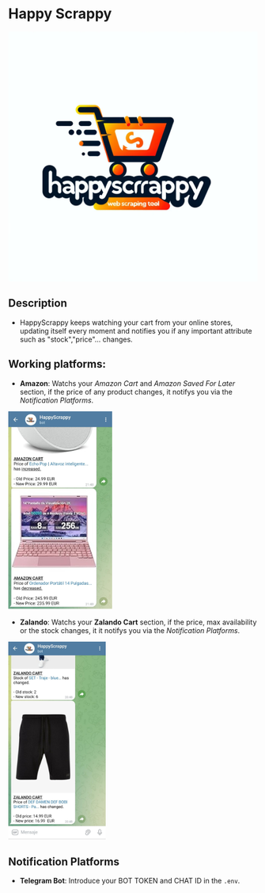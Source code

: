 # Happy Scrappy 

![Logo](./assets/logo.png)


## Description
- HappyScrappy keeps watching your cart from your online stores, updating itself every moment and notifies you if any important attribute such as "stock","price"... changes.

## Working platforms:
- **Amazon**: Watchs your *Amazon Cart* and *Amazon Saved For Later* section, if the price of any product changes, it notifys you via the *Notification Platforms*.
<img src="./assets/amazonMessage.jpeg" width="auto" height="400">

- **Zalando**: Watchs your **Zalando Cart** section, if the price, max availability or the stock changes, it it notifys you via the *Notification Platforms*.
<img src="./assets/zalandoMessage.jpeg" width="auto" height="400">





## Notification Platforms
- **Telegram Bot**: Introduce your BOT TOKEN and CHAT ID in the `.env`.



  



